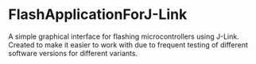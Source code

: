 # FlashApplicationForJ-Link
A simple graphical interface for flashing microcontrollers using J-Link. Created to make it easier to work with due to frequent testing of different software versions for different variants.
